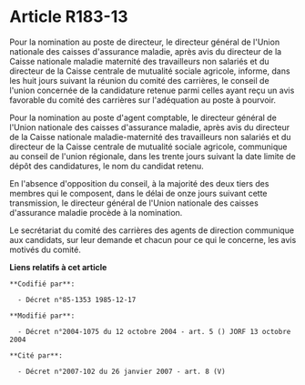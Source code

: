 # Article R183-13

Pour la nomination au poste de directeur, le directeur général de l'Union nationale des caisses d'assurance maladie, après
avis du directeur de la Caisse nationale maladie maternité des travailleurs non salariés et du directeur de la Caisse
centrale de mutualité sociale agricole, informe, dans les huit jours suivant la réunion du comité des carrières, le conseil
de l'union concernée de la candidature retenue parmi celles ayant reçu un avis favorable du comité des carrières sur
l'adéquation au poste à pourvoir.

Pour la nomination au poste d'agent comptable, le directeur général de l'Union nationale des caisses d'assurance maladie,
après avis du directeur de la Caisse nationale maladie-maternité des travailleurs non salariés et du directeur de la Caisse
centrale de mutualité sociale agricole, communique au conseil de l'union régionale, dans les trente jours suivant la date
limite de dépôt des candidatures, le nom du candidat retenu.

En l'absence d'opposition du conseil, à la majorité des deux tiers des membres qui le composent, dans le délai de onze jours
suivant cette transmission, le directeur général de l'Union nationale des caisses d'assurance maladie procède à la
nomination.

Le secrétariat du comité des carrières des agents de direction communique aux candidats, sur leur demande et chacun pour ce
qui le concerne, les avis motivés du comité.

**Liens relatifs à cet article**

	**Codifié par**:

	  - Décret n°85-1353 1985-12-17

	**Modifié par**:

	  - Décret n°2004-1075 du 12 octobre 2004 - art. 5 () JORF 13 octobre 2004

	**Cité par**:

	  - Décret n°2007-102 du 26 janvier 2007 - art. 8 (V)
